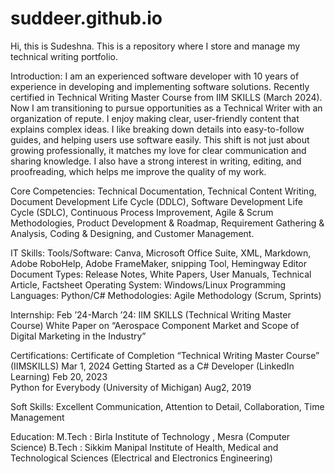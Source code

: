 # suddeer.github.io
Hi, this is Sudeshna. This is a repository where I store and manage my technical writing portfolio.

Introduction:
I am an experienced software developer with 10 years of experience in developing and implementing software solutions. Recently certified in Technical Writing Master Course from IIM SKILLS (March 2024). Now I am transitioning to pursue opportunities as a Technical Writer with an organization of repute. I enjoy making clear, user-friendly content that explains complex ideas. I like breaking down details into easy-to-follow guides, and helping users use software easily. This shift is not just about growing professionally, it matches my love for clear communication and sharing knowledge. I also have a strong interest in writing, editing, and proofreading, which helps me improve the quality of my work.

Core Competencies: 
Technical Documentation, Technical Content Writing, Document Development Life Cycle (DDLC), Software Development Life Cycle (SDLC), Continuous Process Improvement, Agile & Scrum Methodologies, Product Development & Roadmap, Requirement Gathering & Analysis, Coding & Designing, and Customer Management.

IT Skills:
Tools/Software: Canva, Microsoft Office Suite, XML, Markdown, Adobe RoboHelp, Adobe FrameMaker, snipping Tool, Hemingway Editor
Document Types: Release Notes, White Papers, User Manuals, Technical Article, Factsheet
Operating System: Windows/Linux
Programming Languages: Python/C#
Methodologies: Agile Methodology (Scrum, Sprints) 

Internship:
Feb ’24-March ’24: IIM SKILLS (Technical Writing Master Course)
White Paper on “Aerospace Component Market and Scope of Digital Marketing in the Industry”

Certifications: 
Certificate of Completion “Technical Writing Master Course” (IIMSKILLS) Mar 1, 2024
Getting Started as a C# Developer (LinkedIn Learning) Feb 20, 2023  
Python for Everybody (University of Michigan) Aug2, 2019

Soft Skills:
Excellent Communication, Attention to Detail, Collaboration, Time Management
 
Education:
M.Tech : Birla Institute of Technology , Mesra (Computer Science)
B.Tech :  Sikkim Manipal Institute of Health, Medical and Technological Sciences (Electrical and Electronics Engineering)

